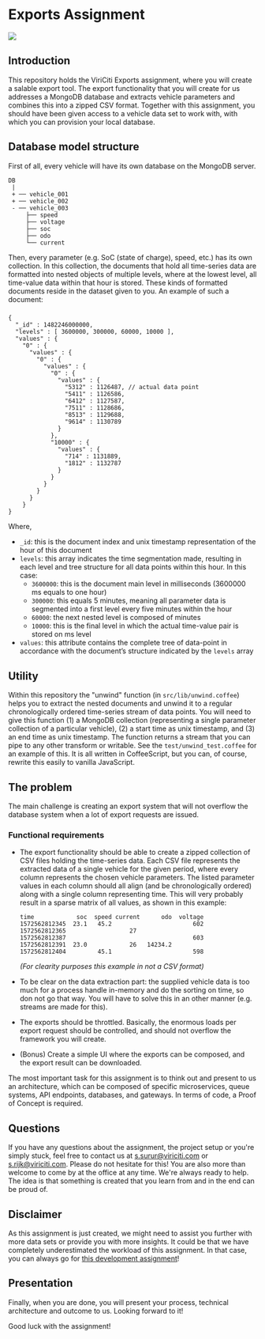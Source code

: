 

# Exports Assignment
![](https://imgs.xkcd.com/comics/data_pipeline.png)

## Introduction
This repository holds the ViriCiti Exports assignment, where you will create a salable export tool. The export functionality that you will create for us addresses a MongoDB database and extracts vehicle parameters and combines this into a zipped CSV format. Together with this assignment, you should have been given access to a vehicle data set to work with, with which you can provision your local database.

## Database model structure
First of all, every vehicle will have its own database on the MongoDB server.
```
DB
 |
 + ── vehicle_001
 + ── vehicle_002
 - ── vehicle_003
     ├── speed
     ├── voltage
     ├── soc
     ├── odo
     └── current
```
Then, every parameter (e.g. SoC (state of charge), speed, etc.) has its own collection. In this collection, the documents that hold all time-series data are formatted into nested objects of multiple levels, where at the lowest level, all time-value data within that hour is stored. These kinds of formatted documents reside in the dataset given to you. An example of such a document:
###
```
{
  "_id" : 1482246000000,
  "levels" : [ 3600000, 300000, 60000, 10000 ],
  "values" : {
    "0" : {
      "values" : {
        "0" : {
          "values" : {
            "0" : {
              "values" : {
                "5312" : 1126487, // actual data point
                "5411" : 1126586,
                "6412" : 1127587,
                "7511" : 1128686,
                "8513" : 1129688,
                "9614" : 1130789
              }
            },
            "10000" : {
              "values" : {
                "714" : 1131889,
                "1812" : 1132787
              }
            }
          }
        }
      }
    }
}
```
Where,
* `_id`: this is the document index and unix timestamp representation of the hour of this document
* `levels`: this array indicates the time segmentation made, resulting in each level and tree structure for all data points within this hour. In this case:
	* `3600000`: this is the document main level in milliseconds (3600000 ms equals to one hour)
	* `300000`:  this equals 5 minutes, meaning all parameter data is segmented into a first level every five minutes within the hour
	* `60000`:  the next nested level is composed of minutes
	* `10000`: this is the final level in which the actual time-value pair is stored on ms level
* `values`: this attribute contains the complete tree of data-point in accordance with the document’s structure indicated by the `levels` array

## Utility
Within this repository the "unwind" function (in `src/lib/unwind.coffee`) helps you to extract the nested documents and unwind it to a regular chronologically ordered time-series stream of data points. You will need to give this function (1) a MongoDB collection (representing a single parameter collection of a particular vehicle), (2) a start time as unix timestamp, and (3) an end time as unix timestamp. The function returns a stream that you can pipe to any other transform or writable. See the `test/unwind_test.coffee` for an example of this. It is all written in CoffeeScript, but you can, of course, rewrite this easily to vanilla JavaScript.

## The problem
The main challenge is creating an export system that will not overflow the database system when a lot of export requests are issued.

### Functional requirements
* The export functionality should be able to create a zipped collection of CSV files holding the time-series data. Each CSV file represents the extracted data of a single vehicle for the given period, where every column represents the chosen vehicle parameters. The listed parameter values in each column should all align (and be chronologically ordered) along with a single column representing time. This will very probably result in a sparse matrix of all values, as shown in this example:
  ```
  time            soc  speed current      odo  voltage
  1572562812345  23.1   45.2                       602
  1572562812365                  27                   
  1572562812387                                    603
  1572562812391  23.0            26   14234.2         
  1572562812404         45.1                       598
  ```
  _(For clearity purposes this example in not a CSV format)_

* To be clear on the data extraction part: the supplied vehicle data is too much for a process handle in-memory and do the sorting on time, so don not go that way. You will have to solve this in an other manner (e.g. streams are made for this).

* The exports should be throttled. Basically, the enormous loads per export request should be controlled, and should not overflow the framework you will create.
* (Bonus) Create a simple UI where the exports can be composed, and the export result can be downloaded.

The most important task for this assignment is to think out and present to us an architecture, which can be composed of specific microservices, queue systems, API endpoints, databases, and gateways. In terms of code, a Proof of Concept is required.

## Questions
If you have any questions about the assignment, the project setup or you're simply stuck, feel free to contact us at <a href='mailto:s.surur@viriciti.com'>s.surur@viriciti.com</a> or <a href='mailto:s.rijk@viriciti.com'>s.rijk@viriciti.com</a>. Please do not hesitate for this! You are also more than welcome to come by at the office at any time. We're always ready to help. The idea is that something is created that you learn from and in the end can be proud of.

## Disclaimer
As this assignment is just created, we might need to assist you further with more data sets or provide you with more insights. It could be that we have completely underestimated the workload of this assignment. In that case, you can always go for [this development assignment](https://github.com/viriciti/nodejs-assignment)!

## Presentation
Finally, when you are done, you will present your process, technical architecture and outcome to us. Looking forward to it!

Good luck with the assignment!
